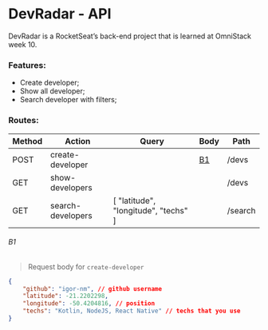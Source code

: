 # DevRadar - API

DevRadar is a RocketSeat’s back-end project that is learned at OmniStack week 10.

### Features:

-   Create developer;
-   Show all developer;
-   Search developer with filters;

### Routes:

| Method | Action            | Query                                | Body      | Path    |
| ------ | ----------------- | ------------------------------------ | --------- | ------- |
| POST   | create-developer  |                                      | [B1](#b1) | /devs   |
| GET    | show-developers   |                                      |           | /devs   |
| GET    | search-developers | [ "latitude", "longitude", "techs" ] |           | /search |

###### B1

> Request body for `create-developer`

```json
{
    "github": "igor-nm", // github username
    "latitude": -21.2202298,
    "longitude": -50.4204816, // position
    "techs": "Kotlin, NodeJS, React Native" // techs that you use
}
```
